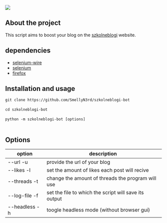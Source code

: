 ![](https://img.shields.io/github/license/smellyn3rd/szkolneblogi-bot)

## About the project
This script aims to boost your blog on the [szkolneblogi](https://szkolneblogi.pl) website.


## dependencies
- [selenium-wire](https://pypi.org/project/selenium-wire/)
- [selenium](https://pypi.org/project/selenium/)
- [firefox](https://www.mozilla.org/firefox/new/)

## Installation and usage
`git clone https://github.com/SmellyN3rd/szkolneblogi-bot`</br></br>
`cd szkolneblogi-bot`</br></br>
`python -m szkolneblogi-bot [options]`</br></br>


## Options

option        | description
------------- | -------------
--url    -u        | provide the url of your blog
--likes    -l    | set the amount of likes each post will recive
--threads -t    | change the amount of threads the program will use
--log-file    -f        | set the file to which the script will save its output
--headless    -h    | toogle headless mode (without browser gui)

